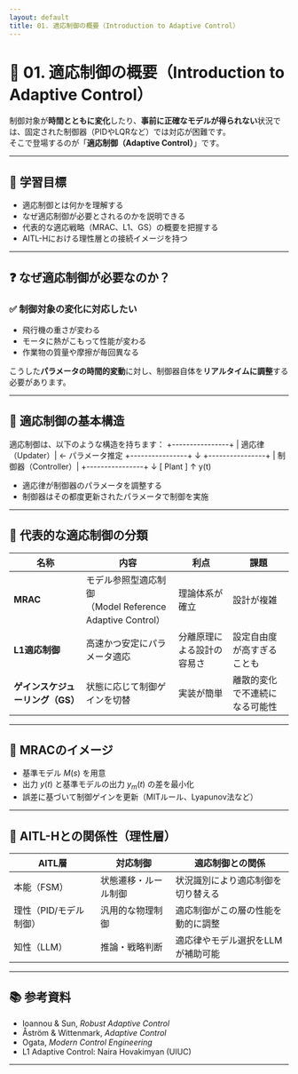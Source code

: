 ```yaml
---
layout: default
title: 01. 適応制御の概要（Introduction to Adaptive Control）
---
```


<!-- MathJax support for both inline and block math -->
<script type="text/javascript">
  window.MathJax = {
    tex: { inlineMath: [['$', '$'], ['\\(', '\\)']] },
    svg: { fontCache: 'global' }
  };
</script>
<script type="text/javascript"
  async
  src="https://cdn.jsdelivr.net/npm/mathjax@3/es5/tex-mml-chtml.js">
</script>

# 🔄 01. 適応制御の概要（Introduction to Adaptive Control）

制御対象が**時間とともに変化**したり、**事前に正確なモデルが得られない**状況では、固定された制御器（PIDやLQRなど）では対応が困難です。  
そこで登場するのが「**適応制御（Adaptive Control）**」です。

---

## 🎯 学習目標

- 適応制御とは何かを理解する  
- なぜ適応制御が必要とされるのかを説明できる  
- 代表的な適応戦略（MRAC、L1、GS）の概要を把握する  
- AITL-Hにおける理性層との接続イメージを持つ

---

## ❓ なぜ適応制御が必要なのか？

### ✅ 制御対象の変化に対応したい

- 飛行機の重さが変わる
- モータに熱がこもって性能が変わる
- 作業物の質量や摩擦が毎回異なる

こうした**パラメータの時間的変動**に対し、制御器自体を**リアルタイムに調整**する必要があります。

---

## 🧠 適応制御の基本構造

適応制御は、以下のような構造を持ちます：
  +----------------+
  | 適応律（Updater）| ← パラメータ推定
  +----------------+
            ↓
  +----------------+
  | 制御器（Controller）|
  +----------------+
            ↓
       [ Plant ]
            ↑
          y(t)

  - 適応律が制御器のパラメータを調整する  
- 制御器はその都度更新されたパラメータで制御を実施

---

## 📘 代表的な適応制御の分類

| 名称 | 内容 | 利点 | 課題 |
|------|------|------|------|
| **MRAC** | モデル参照型適応制御<br>（Model Reference Adaptive Control） | 理論体系が確立 | 設計が複雑 |
| **L1適応制御** | 高速かつ安定にパラメータ適応 | 分離原理による設計の容易さ | 設定自由度が高すぎることも |
| **ゲインスケジューリング（GS）** | 状態に応じて制御ゲインを切替 | 実装が簡単 | 離散的変化で不連続になる可能性 |

---

## 📐 MRACのイメージ

- 基準モデル $M(s)$ を用意  
- 出力 $y(t)$ と基準モデルの出力 $y_m(t)$ の差を最小化  
- 誤差に基づいて制御ゲインを更新（MITルール、Lyapunov法など）

---

## 🧠 AITL-Hとの関係性（理性層）

| AITL層 | 対応制御 | 適応制御との関係 |
|--------|----------|------------------|
| 本能（FSM） | 状態遷移・ルール制御 | 状況識別により適応制御を切り替える |
| 理性（PID/モデル制御） | 汎用的な物理制御 | 適応制御がこの層の性能を動的に調整 |
| 知性（LLM） | 推論・戦略判断 | 適応律やモデル選択をLLMが補助可能 |

---

## 📚 参考資料

- Ioannou & Sun, *Robust Adaptive Control*  
- Åström & Wittenmark, *Adaptive Control*  
- Ogata, *Modern Control Engineering*  
- L1 Adaptive Control: Naira Hovakimyan (UIUC)

---
